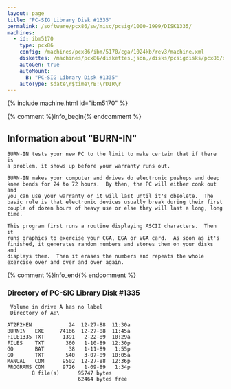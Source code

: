 ```yaml
---
layout: page
title: "PC-SIG Library Disk #1335"
permalink: /software/pcx86/sw/misc/pcsig/1000-1999/DISK1335/
machines:
  - id: ibm5170
    type: pcx86
    config: /machines/pcx86/ibm/5170/cga/1024kb/rev3/machine.xml
    diskettes: /machines/pcx86/diskettes.json,/disks/pcsigdisks/pcx86/diskettes.json
    autoGen: true
    autoMount:
      B: "PC-SIG Library Disk #1335"
    autoType: $date\r$time\rB:\rDIR\r
---
```


{% include machine.html id="ibm5170" %}

{% comment %}info_begin{% endcomment %}

## Information about "BURN-IN"

    BURN-IN tests your new PC to the limit to make certain that if there is
    a problem, it shows up before your warranty runs out.
    
    BURN-IN makes your computer and drives do electronic pushups and deep
    knee bends for 24 to 72 hours.  By then, the PC will either conk out and
    you can use your warranty or it will last until it's obsolete.  The
    basic rule is that electronic devices usually break during their first
    couple of dozen hours of heavy use or else they will last a long, long
    time.
    
    This program first runs a routine displaying ASCII characters.  Then it
    runs graphics to exercise your CGA, EGA or VGA card.  As soon as it's
    finished, it generates random numbers and stores them on your disks and
    displays them.  Then it erases the numbers and repeats the whole
    exercise over and over and over again.
{% comment %}info_end{% endcomment %}


### Directory of PC-SIG Library Disk #1335

     Volume in drive A has no label
     Directory of A:\

    AT2F2HEN            24  12-27-88  11:30a
    BURNIN   EXE     74166  12-27-88  11:45a
    FILE1335 TXT      1391   2-22-89  10:29a
    FILES    TXT       360   1-10-89  12:30p
    GO       BAT        38   1-11-89   1:55p
    GO       TXT       540   3-07-89  10:05a
    MANUAL   COM      9502  12-27-88  12:36p
    PROGRAMS COM      9726   1-09-89   1:34p
            8 file(s)      95747 bytes
                           62464 bytes free
